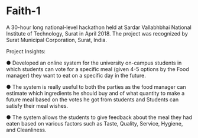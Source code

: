 # Faith-1
A 30-hour long national-level hackathon held at Sardar Vallabhbhai National Institute of Technology, Surat in April 2018. The project was recognized by Surat Municipal Corporation, Surat, India.

Project Insights: 

● Developed an online system for the university on-campus students in which students can vote for a specific meal (given 4-5
options by the Food manager) they want to eat on a specific day in the future.

● The system is really useful to both the parties as the food manager can estimate which ingredients he should buy and of what
quantity to make a future meal based on the votes he got from students and Students can satisfy their meal wishes.

● The system allows the students to give feedback about the meal they had eaten based on various factors such as Taste, Quality,
Service, Hygiene, and Cleanliness.
